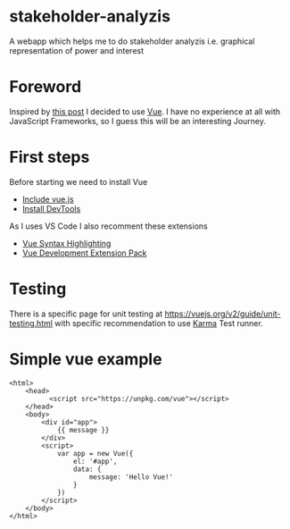 # stakeholder-analyzis
A webapp which helps me to do stakeholder analyzis i.e. graphical representation of power and interest 

# Foreword
Inspired by [this post](https://medium.com/unicorn-supplies/angular-vs-react-vs-vue-a-2017-comparison-c5c52d620176) I decided to use [Vue](https://vuejs.org/). I have no experience at all with JavaScript Frameworks, so I guess this will be an interesting Journey.

# First steps

Before starting we need to install Vue
* [Include vue.js](https://vuejs.org/v2/guide/#Getting-Started)
* [Install DevTools](https://github.com/vuejs/vue-devtools#vue-devtools)


As I uses VS Code I also recomment these extensions
* [Vue Syntax Highlighting](https://marketplace.visualstudio.com/items?itemName=liuji-jim.vue)
* [Vue Development Extension Pack](https://marketplace.visualstudio.com/items?itemName=changjoo-park.vscode-vue-devpack)

# Testing
There is a specific page for unit testing at https://vuejs.org/v2/guide/unit-testing.html with specific recommendation to use [Karma](http://karma-runner.github.io/) Test runner.


# Simple vue example
```
<html>
    <head>
          <script src="https://unpkg.com/vue"></script>
    </head>
    <body>
        <div id="app">
            {{ message }}
        </div>
        <script>
            var app = new Vue({
                el: '#app',
                data: {
                    message: 'Hello Vue!'
                }
            })
        </script>
    </body>
</html>
```
